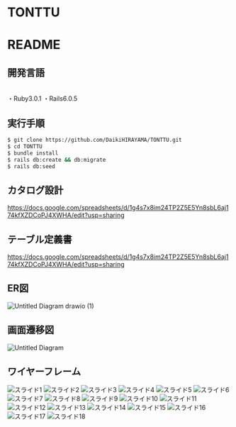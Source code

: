 # TONTTU

# README

## 開発言語
<br>
  ・Ruby3.0.1
  ・Rails6.0.5
  
## 実行手順
 ```bash
 $ git clone https://github.com/DaikiHIRAYAMA/TONTTU.git
 $ cd TONTTU
 $ bundle install
 $ rails db:create && db:migrate
 $ rails db:seed

 ```
 
## カタログ設計
 https://docs.google.com/spreadsheets/d/1g4s7x8im24TP2Z5E5Yn8sbL6aj174kfXZDCoPJ4XWHA/edit?usp=sharing
 
## テーブル定義書
 https://docs.google.com/spreadsheets/d/1g4s7x8im24TP2Z5E5Yn8sbL6aj174kfXZDCoPJ4XWHA/edit?usp=sharing
 

## ER図
![Untitled Diagram drawio (1)](https://user-images.githubusercontent.com/102858958/174972884-10fedc92-ab44-4e00-a25f-717bd0be53c2.png)


## 画面遷移図

![Untitled Diagram](https://user-images.githubusercontent.com/102858958/174988781-d30cde71-079b-4ae4-956e-36ac8b330cf7.jpg)

 
## ワイヤーフレーム
![スライド1](https://user-images.githubusercontent.com/102858958/175008747-cf299169-6f90-4d5b-ae57-d4ce5343502c.JPG)
![スライド2](https://user-images.githubusercontent.com/102858958/175008659-b64fba00-1663-490f-93f4-494ecd59bae4.JPG)
![スライド3](https://user-images.githubusercontent.com/102858958/175008664-841d9c55-e631-4f30-9df6-8bea4e7919de.JPG)
![スライド4](https://user-images.githubusercontent.com/102858958/175008667-34e40f45-79a4-4664-ba54-8e7f99e8d259.JPG)
![スライド5](https://user-images.githubusercontent.com/102858958/175008669-3c7a0f43-96a7-45be-9749-cceaba41beaa.JPG)
![スライド6](https://user-images.githubusercontent.com/102858958/175008670-ca25da87-e7ae-40ea-a6d7-6e23f65e3f4b.JPG)
![スライド7](https://user-images.githubusercontent.com/102858958/175008671-09732fb8-62de-45d8-9967-e166f6279fb5.JPG)
![スライド8](https://user-images.githubusercontent.com/102858958/175008674-a8f4543c-6e61-4e45-9b63-c1719dd96e80.JPG)
![スライド9](https://user-images.githubusercontent.com/102858958/175008679-96baf27a-2656-469e-aa85-b1eed29a5435.JPG)
![スライド10](https://user-images.githubusercontent.com/102858958/175008681-acef8dff-a4c3-4e0c-b08c-c3ee7c65a6c9.JPG)
![スライド11](https://user-images.githubusercontent.com/102858958/175008688-a48980f9-bcee-4be6-9d32-e7418d31273b.JPG)
![スライド12](https://user-images.githubusercontent.com/102858958/175008695-c5e93922-8608-42a7-a7cd-e559a3772cc0.JPG)
![スライド13](https://user-images.githubusercontent.com/102858958/175008702-0e107bab-1b55-43e1-9297-295cfd05982e.JPG)
![スライド14](https://user-images.githubusercontent.com/102858958/175008710-9fddba6e-2037-4de8-a787-577bf21cdee2.JPG)
![スライド15](https://user-images.githubusercontent.com/102858958/175008717-2e548193-40ee-44cc-b750-aee295f9ef8e.JPG)
![スライド16](https://user-images.githubusercontent.com/102858958/175008724-eebff8ea-b508-4478-b511-8ab242c211fd.JPG)
![スライド17](https://user-images.githubusercontent.com/102858958/175008729-83095eda-6c3f-49eb-85a9-0e3c8f2a0cba.JPG)
![スライド18](https://user-images.githubusercontent.com/102858958/175008739-0a10fe70-149a-4f7b-a0fb-3568de50d3b2.JPG)


